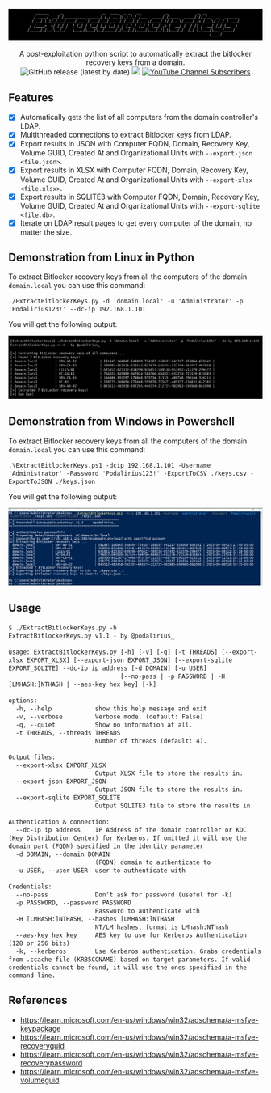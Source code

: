 ![](.github/banner.png)

<p align="center">
    A post-exploitation python script to automatically extract the bitlocker recovery keys from a domain.
    <br>
    <img alt="GitHub release (latest by date)" src="https://img.shields.io/github/v/release/p0dalirius/ExtractBitlockerKeys">
    <a href="https://twitter.com/intent/follow?screen_name=podalirius_" title="Follow"><img src="https://img.shields.io/twitter/follow/podalirius_?label=Podalirius&style=social"></a>
    <a href="https://www.youtube.com/c/Podalirius_?sub_confirmation=1" title="Subscribe"><img alt="YouTube Channel Subscribers" src="https://img.shields.io/youtube/channel/subscribers/UCF_x5O7CSfr82AfNVTKOv_A?style=social"></a>
    <br>
</p>

## Features

 - [x] Automatically gets the list of all computers from the domain controller's LDAP.
 - [x] Multithreaded connections to extract Bitlocker keys from LDAP.
 - [x] Export results in JSON with Computer FQDN, Domain, Recovery Key, Volume GUID, Created At and Organizational Units with `--export-json <file.json>`.
 - [x] Export results in XLSX with Computer FQDN, Domain, Recovery Key, Volume GUID, Created At and Organizational Units with `--export-xlsx <file.xlsx>`.
 - [x] Export results in SQLITE3 with Computer FQDN, Domain, Recovery Key, Volume GUID, Created At and Organizational Units with `--export-sqlite <file.db>`.
 - [x] Iterate on LDAP result pages to get every computer of the domain, no matter the size.

## Demonstration from Linux in Python

To extract Bitlocker recovery keys from all the computers of the domain `domain.local` you can use this command:

```
./ExtractBitlockerKeys.py -d 'domain.local' -u 'Administrator' -p 'Podalirius123!' --dc-ip 192.168.1.101
```

You will get the following output:

![](./.github/example_python.png)

## Demonstration from Windows in Powershell

To extract Bitlocker recovery keys from all the computers of the domain `domain.local` you can use this command:

```
.\ExtractBitlockerKeys.ps1 -dcip 192.168.1.101 -Username 'Administrator' -Password 'Podalirius123!' -ExportToCSV ./keys.csv -ExportToJSON ./keys.json
```

You will get the following output:

![](./.github/example_powershell.png)


## Usage

```
$ ./ExtractBitlockerKeys.py -h
ExtractBitlockerKeys.py v1.1 - by @podalirius_

usage: ExtractBitlockerKeys.py [-h] [-v] [-q] [-t THREADS] [--export-xlsx EXPORT_XLSX] [--export-json EXPORT_JSON] [--export-sqlite EXPORT_SQLITE] --dc-ip ip address [-d DOMAIN] [-u USER]
                               [--no-pass | -p PASSWORD | -H [LMHASH:]NTHASH | --aes-key hex key] [-k]

options:
  -h, --help            show this help message and exit
  -v, --verbose         Verbose mode. (default: False)
  -q, --quiet           Show no information at all.
  -t THREADS, --threads THREADS
                        Number of threads (default: 4).

Output files:
  --export-xlsx EXPORT_XLSX
                        Output XLSX file to store the results in.
  --export-json EXPORT_JSON
                        Output JSON file to store the results in.
  --export-sqlite EXPORT_SQLITE
                        Output SQLITE3 file to store the results in.

Authentication & connection:
  --dc-ip ip address    IP Address of the domain controller or KDC (Key Distribution Center) for Kerberos. If omitted it will use the domain part (FQDN) specified in the identity parameter
  -d DOMAIN, --domain DOMAIN
                        (FQDN) domain to authenticate to
  -u USER, --user USER  user to authenticate with

Credentials:
  --no-pass             Don't ask for password (useful for -k)
  -p PASSWORD, --password PASSWORD
                        Password to authenticate with
  -H [LMHASH:]NTHASH, --hashes [LMHASH:]NTHASH
                        NT/LM hashes, format is LMhash:NThash
  --aes-key hex key     AES key to use for Kerberos Authentication (128 or 256 bits)
  -k, --kerberos        Use Kerberos authentication. Grabs credentials from .ccache file (KRB5CCNAME) based on target parameters. If valid credentials cannot be found, it will use the ones specified in the command line.
```

## References

 - https://learn.microsoft.com/en-us/windows/win32/adschema/a-msfve-keypackage
 - https://learn.microsoft.com/en-us/windows/win32/adschema/a-msfve-recoveryguid
 - https://learn.microsoft.com/en-us/windows/win32/adschema/a-msfve-recoverypassword
 - https://learn.microsoft.com/en-us/windows/win32/adschema/a-msfve-volumeguid
